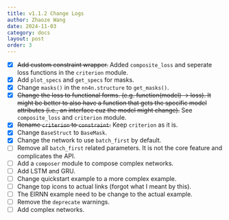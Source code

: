 ```yaml
---
title: v1.1.2 Change Logs
author: Zhaoze Wang
date: 2024-11-03
category: docs
layout: post
order: 3
---
```


- [x] ~~Add custom constraint wrapper.~~ Added `composite_loss` and seperate loss functions in the `criterion` module.
- [x] Add `plot_specs` and `get_specs` for masks.
- [x] Change `masks()` in the `nn4n.structure` to `get_masks()`.
- [x] ~~Change the loss to functional forms. (e.g. function(model) -> loss). It might be better to also have a function that gets the specific model attributes (i.e., an interface cuz the model might change).~~ See `composite_loss` and `criterion` module.
- [x] ~~Rename `criterion` to `constraint`.~~ Keep `criterion` as it is.
- [x] Change `BaseStruct` to `BaseMask`.
- [x] Change the network to use `batch_first` by default.
- [ ] Remove all `batch_first` related parameters. It is not the core feature and complicates the API.
- [ ] Add a `composer` module to compose complex networks.
- [ ] Add LSTM and GRU.
- [ ] Change quickstart example to a more complex example.
- [ ] Change top icons to actual links (forgot what I meant by this).
- [ ] The EIRNN example need to be change to the actual example.
- [ ] Remove the `deprecate` warnings.
- [ ] Add complex networks.
